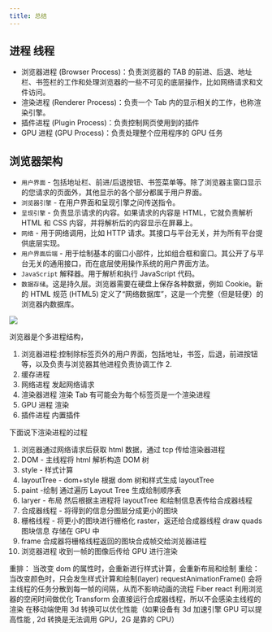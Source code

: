 ```yaml
---
title: 总结
---
```


## 进程 线程

- 浏览器进程 (Browser Process)：负责浏览器的 TAB 的前进、后退、地址栏、书签栏的工作和处理浏览器的一些不可见的底层操作，比如网络请求和文件访问。
- 渲染进程 (Renderer Process)：负责一个 Tab 内的显示相关的工作，也称渲染引擎。
- 插件进程 (Plugin Process)：负责控制网页使用到的插件
- GPU 进程 (GPU Process)：负责处理整个应用程序的 GPU 任务

## 浏览器架构

- `用户界面` - 包括地址栏、前进/后退按钮、书签菜单等。除了浏览器主窗口显示的您请求的页面外，其他显示的各个部分都属于用户界面。
- `浏览器引擎` - 在用户界面和呈现引擎之间传送指令。
- `呈现引擎` - 负责显示请求的内容。如果请求的内容是 HTML，它就负责解析 HTML 和 CSS 内容，并将解析后的内容显示在屏幕上。
- `网络` - 用于网络调用，比如 HTTP 请求。其接口与平台无关，并为所有平台提供底层实现。
- `用户界面后端` - 用于绘制基本的窗口小部件，比如组合框和窗口。其公开了与平台无关的通用接口，而在底层使用操作系统的用户界面方法。
- `JavaScript` 解释器。用于解析和执行 JavaScript 代码。
- `数据存储`。这是持久层。浏览器需要在硬盘上保存各种数据，例如 Cookie。新的 HTML 规范 (HTML5) 定义了“网络数据库”，这是一个完整（但是轻便）的浏览器内数据库。

![](https://cy-picgo.oss-cn-hangzhou.aliyuncs.com/browser-architecture.png)

浏览器是个多进程结构，

1. 浏览器进程:控制除标签页外的用户界面，包括地址，书签，后退，前进按钮等，以及负责与浏览器其他进程负责协调工作 2.
2. 缓存进程
3. 网络进程 发起网络请求
4. 渲染器进程 渲染 Tab 有可能会为每个标签页是一个渲染进程
5. GPU 进程 渲染
6. 插件进程 内置插件

下面说下渲染进程的过程

1. 浏览器通过网络请求后获取 html 数据，通过 tcp 传给渲染器进程
2. DOM - 主线程将 html 解析构造 DOM 树
3. style - 样式计算
4. layoutTree - dom+style 根据 dom 树和样式生成 layoutTree
5. paint -绘制 通过遍历 Layout Tree 生成绘制顺序表
6. laryer - 布局 然后根据主进程将 layoutTree 和绘制信息表传给合成器线程
7. 合成器线程 - 将得到的信息分图层分成更小的图块
8. 栅格线程 - 将更小的图块进行栅格化 raster，返还给合成器线程 draw quads 图块信息 存储在 GPU 中
9. frame 合成器将栅格线程返回的图块合成帧交给浏览器进程
10. 浏览器进程 收到一帧的图像后传给 GPU 进行渲染

重排：
当改变 dom 的属性时，会重新进行样式计算，会重新布局和绘制
重绘：
当改变颜色时，只会发生样式计算和绘制(layer)
requestAnimationFrame()
会将主线程的任务分散到每一帧的间隔，从而不影响动画的流程
Fiber
react 利用浏览器的空闲时间做优化
Transform
会直接运行合成器线程，所以不会感染主线程的渲染
在移动端使用 3d 转换可以优化性能（如果设备有 3d 加速引擎 GPU 可以提高性能 , 2d 转换是无法调用 GPU，2G 是靠的 CPU）
